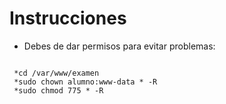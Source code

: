 # Instrucciones
* Debes de dar permisos para evitar problemas:
<code>
 *cd /var/www/examen
 *sudo chown alumno:www-data * -R
 *sudo chmod 775 * -R
</code>
